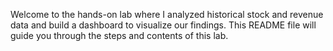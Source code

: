 Welcome to the hands-on lab where I analyzed historical stock and revenue data and build a dashboard to visualize our findings. This README file will guide you through the steps and contents of this lab.

